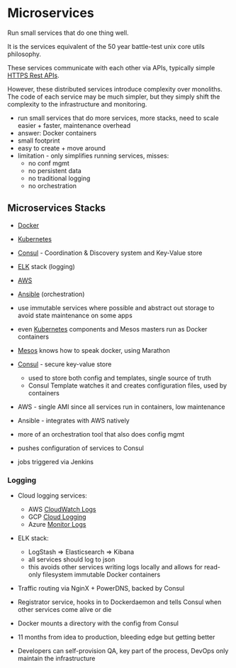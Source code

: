 # Microservices

Run small services that do one thing well.

It is the services equivalent of the 50 year battle-test unix core utils philosophy.

These services communicate with each other via APIs, typically simple [HTTPS Rest APIs](https://www.redhat.com/en/topics/api/what-is-a-rest-api).

However, these distributed services introduce complexity over monoliths. The code of each service may be much
simpler, but they simply shift the complexity to the infrastructure and monitoring.

- run small services that do more services, more stacks, need to scale easier + faster, maintenance overhead
- answer: Docker containers
- small footprint
- easy to create + move around
- limitation - only simplifies running services, misses:
  - no conf mgmt
  - no persistent data
  - no traditional logging
  - no orchestration

## Microservices Stacks

- [Docker](docker.md)
- [Kubernetes](kubernetes.md)
- [Consul](consul.md) - Coordination & Discovery system and Key-Value store
- [ELK](elasticsearch.md) stack (logging)
- [AWS](aws.md)
- [Ansible](ansible.md) (orchestration)


- use immutable services where possible and abstract out storage to avoid state maintenance on some apps
- even [Kubernetes](kubernetes.md) components and Mesos masters run as Docker containers
- [Mesos](mesos.md) knows how to speak docker, using Marathon


- [Consul](consul.md) - secure key-value store
  - used to store both config and templates, single source of truth
  - Consul Template watches it and creates configuration files, used by containers

- AWS - single AMI since all services run in containers, low maintenance
- Ansible - integrates with AWS natively
- more of an orchestration tool that also does config mgmt
- pushes configuration of services to Consul
- jobs triggered via Jenkins

### Logging

- Cloud logging services:
  - AWS [CloudWatch Logs](https://docs.aws.amazon.com/AmazonCloudWatch/latest/logs/WhatIsCloudWatchLogs.html)
  - GCP [Cloud Logging](https://cloud.google.com/logging)
  - Azure [Monitor Logs](https://learn.microsoft.com/en-us/azure/azure-monitor/logs/data-platform-logs)
- ELK stack:
  - LogStash => Elasticsearch => Kibana
  - all services should log to json
  - this avoids other services writing logs locally and allows for read-only filesystem immutable Docker containers



- Traffic routing via NginX + PowerDNS, backed by Consul


- Registrator service, hooks in to Dockerdaemon and tells Consul when other services come alive or die


- Docker mounts a directory with the config from Consul


- 11 months from idea to production, bleeding edge but getting better
- Developers can self-provision QA, key part of the process, DevOps only maintain the infrastructure
